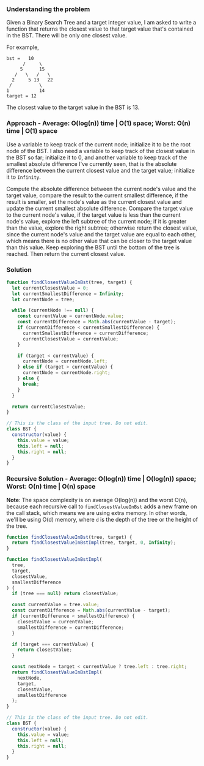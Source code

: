 ### Understanding the problem

Given a Binary Search Tree and a target integer value, I am asked to write a function that returns the closest value to that target value that's contained in the BST. There will be only one closest value.

For example,

```
bst =   10
      /     \
     5      15
   /   \   /   \
  2     5 13   22
 /          \
1           14
target = 12
```

The closest value to the target value in the BST is 13.

### Approach - Average: O(log(n)) time | O(1) space; Worst: O(n) time | O(1) space

Use a variable to keep track of the current node; initialize it to be the root node of the BST. I also need a variable to keep track of the closest value in the BST so far; initialize it to 0, and another variable to keep track of the smallest absolute difference I've currently seen, that is the absolute difference between the current closest value and the target value; initialize it to `Infinity`.

Compute the absolute difference between the current node's value and the target value, compare the result to the current smallest difference, if the result is smaller, set the node's value as the current closest value and update the current smallest absolute difference. Compare the target value to the current node's value, if the target value is less than the current node's value, explore the left subtree of the current node; if it is greater than the value, explore the right subtree; otherwise return the closest value, since the current node's value and the target value are equal to each other, which means there is no other value that can be closer to the target value than this value. Keep exploring the BST until the bottom of the tree is reached. Then return the current closest value.

### Solution

```js
function findClosestValueInBst(tree, target) {
  let currentClosestValue = 0;
  let currentSmallestDifference = Infinity;
  let currentNode = tree;

  while (currentNode !== null) {
    const currentValue = currentNode.value;
    const currentDifference = Math.abs(currentValue - target);
    if (currentDifference < currentSmallestDifference) {
      currentSmallestDifference = currentDifference;
      currentClosestValue = currentValue;
    }

    if (target < currentValue) {
      currentNode = currentNode.left;
    } else if (target > currentValue) {
      currentNode = currentNode.right;
    } else {
      break;
    }
  }

  return currentClosestValue;
}

// This is the class of the input tree. Do not edit.
class BST {
  constructor(value) {
    this.value = value;
    this.left = null;
    this.right = null;
  }
}
```

### Recursive Solution - Average: O(log(n)) time | O(log(n)) space; Worst: O(n) time | O(n) space

**Note**: The space complexity is on average O(log(n)) and the worst O(n), because each recursive call to `findClosestValueInBst` adds a new frame on the call stack, which means we are using extra memory. In other words, we'll be using O(d) memory, where `d` is the depth of the tree or the height of the tree.

```js
function findClosestValueInBst(tree, target) {
  return findClosestValueInBstImpl(tree, target, 0, Infinity);
}

function findClosestValueInBstImpl(
  tree,
  target,
  closestValue,
  smallestDifference
) {
  if (tree === null) return closestValue;

  const currentValue = tree.value;
  const currentDifference = Math.abs(currentValue - target);
  if (currentDifference < smallestDifference) {
    closestValue = currentValue;
    smallestDifference = currentDifference;
  }

  if (target === currentValue) {
    return closestValue;
  }

  const nextNode = target < currentValue ? tree.left : tree.right;
  return findClosestValueInBstImpl(
    nextNode,
    target,
    closestValue,
    smallestDifference
  );
}

// This is the class of the input tree. Do not edit.
class BST {
  constructor(value) {
    this.value = value;
    this.left = null;
    this.right = null;
  }
}
```
